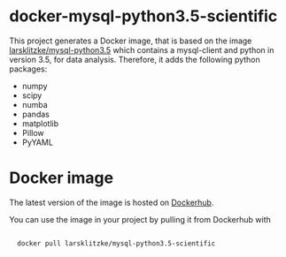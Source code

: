 # docker-mysql-python3.5-scientific

This project generates a Docker image, that is based on the image [larsklitzke/mysql-python3.5](https://github.com/larsklitzke/docker-mysql-python3.5)
which contains a mysql-client and python in version 3.5, for data analysis. Therefore, it adds the following python 
packages:

* numpy
* scipy
* numba
* pandas
* matplotlib
* Pillow
* PyYAML

# Docker image
The latest version of the image is hosted on [Dockerhub](https://hub.docker.com/r/larsklitzke/mysql-python3.5-scientific/). 

You can use the image in your project by pulling it from Dockerhub with

```bash

  docker pull larsklitzke/mysql-python3.5-scientific
  
```
